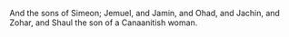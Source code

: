 And the sons of Simeon; Jemuel, and Jamin, and Ohad, and Jachin, and Zohar, and Shaul the son of a Canaanitish woman.
